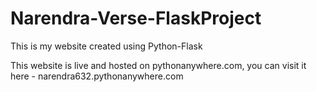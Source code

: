 # Narendra-Verse-FlaskProject
This is my website created using Python-Flask

This website is live and hosted on pythonanywhere.com, you can visit it here   -   narendra632.pythonanywhere.com
